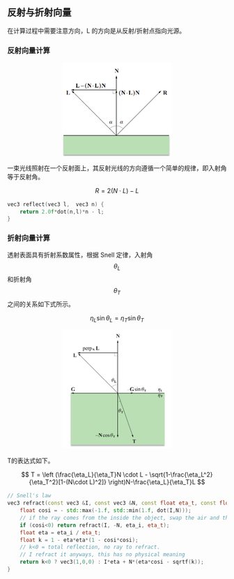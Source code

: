 ## 反射与折射向量

在计算过程中需要注意方向，L 的方向是从反射/折射点指向光源。

### 反射向量计算

<p align="center">
  <img width="50%" height="50%" src="./assets/reflection.PNG">
</p>

一束光线照射在一个反射面上，其反射光线的方向遵循一个简单的规律，即入射角等于反射角。

$$
R=2(N \cdot L) - L
$$

```cpp
vec3 reflect(vec3 l,  vec3 n) {
    return 2.0f*dot(n,l)*n - l;
}
```

### 折射向量计算

透射表面具有折射系数属性，根据 Snell 定律，入射角$$\theta_L$$和折射角$$\theta_T$$之间的关系如下式所示。

$$
\eta_L\sin \theta_L = \eta_T\sin \theta_T 
$$

<p align="center">
  <img width="50%" height="50%" src="./assets/refraction.PNG">
</p>

T的表达式如下。

$$
T = \left (\frac{\eta_L}{\eta_T}N \cdot L - \sqrt{1-\frac{\eta_L^2}{\eta_T^2}[1-(N\cdot L)^2]} \right)N-\frac{\eta_L}{\eta_T}L
$$

```cpp
// Snell's law
vec3 refract(const vec3 &I, const vec3 &N, const float eta_t, const float eta_i=1.f) { 
    float cosi = - std::max(-1.f, std::min(1.f, dot(I,N)));
    // if the ray comes from the inside the object, swap the air and the media
    if (cosi<0) return refract(I, -N, eta_i, eta_t); 
    float eta = eta_i / eta_t;
    float k = 1 - eta*eta*(1 - cosi*cosi);
    // k<0 = total reflection, no ray to refract.
    // I refract it anyways, this has no physical meaning
    return k<0 ? vec3(1,0,0) : I*eta + N*(eta*cosi - sqrtf(k)); 
}
```